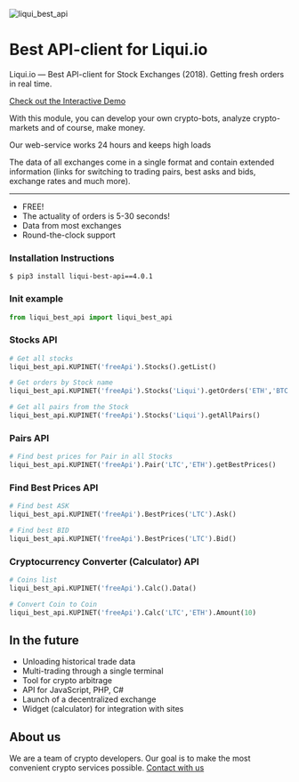 ![liqui_best_api](https://raw.github.com/bitcoinment/liqui_best_api/master/liqui_best_api.gif)

# Best API-client for Liqui.io

Liqui.io — Best API-client for Stock Exchanges (2018).
Getting fresh orders in real time.

[Check out the Interactive Demo](http://kupi.net/p/docs-api)

With this module, you can develop your own crypto-bots, analyze crypto-markets and of course, make money.

Our web-service works 24 hours and keeps high loads

The data of all exchanges come in a single format and contain extended information (links for switching to trading pairs, best asks and bids, exchange rates and much more).

---

- FREE!
- The actuality of orders is 5-30 seconds!
- Data from most exchanges
- Round-the-clock support


### Installation Instructions
    $ pip3 install liqui-best-api==4.0.1

### Init example
```python
from liqui_best_api import liqui_best_api
```

### Stocks API
```python
# Get all stocks
liqui_best_api.KUPINET('freeApi').Stocks().getList()

# Get orders by Stock name
liqui_best_api.KUPINET('freeApi').Stocks('Liqui').getOrders('ETH','BTC')

# Get all pairs from the Stock
liqui_best_api.KUPINET('freeApi').Stocks('Liqui').getAllPairs()
```
### Pairs API
```python
# Find best prices for Pair in all Stocks
liqui_best_api.KUPINET('freeApi').Pair('LTC','ETH').getBestPrices()
```
### Find Best Prices API
```python
# Find best ASK
liqui_best_api.KUPINET('freeApi').BestPrices('LTC').Ask()

# Find best BID
liqui_best_api.KUPINET('freeApi').BestPrices('LTC').Bid()
```
### Cryptocurrency Converter (Calculator) API
```python
# Coins list
liqui_best_api.KUPINET('freeApi').Calc().Data()

# Convert Coin to Coin
liqui_best_api.KUPINET('freeApi').Calc('LTC','ETH').Amount(10)
```

## In the future
- Unloading historical trade data
- Multi-trading through a single terminal
- Tool for crypto arbitrage
- API for JavaScript, PHP, C#
- Launch of a decentralized exchange
- Widget (calculator) for integration with sites


## About us
 We are a team of crypto developers. Our goal is to make the most convenient crypto services possible.
[Contact with us](http://kupi.net/p/support)